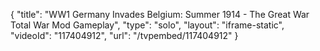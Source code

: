 {
    "title": "WW1 Germany Invades Belgium: Summer 1914 - The Great War Total War Mod Gameplay",
    "type": "solo",
    "layout": "iframe-static",
    "videoId": "117404912",
    "url": "\/tvpembed\/117404912"
}